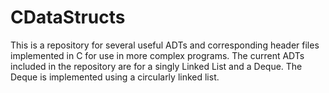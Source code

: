 # CDataStructs

This is a repository for several useful ADTs and corresponding header files implemented in C for use in more complex programs.  The current ADTs included in the repository are for a singly Linked List and a Deque.  The Deque is implemented using a circularly linked list.

